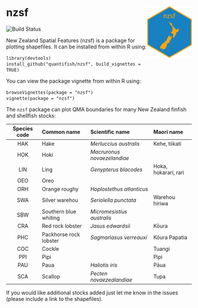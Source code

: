 nzsf <img src="sticker.png" align="right" height=140/>
===============================================================

![Build Status](https://travis-ci.org/quantifish/nzsf.svg?branch=master)

New Zealand Spatial Features (nzsf) is a package for plotting shapefiles. It can be installed from within R using:

    library(devtools)
    install_github("quantifish/nzsf", build_vignettes = TRUE)

You can view the package vignette from within R using:

    browseVignettes(package = "nzsf")
    vignette(package = "nzsf")

 The `nzsf` package can plot QMA boundaries for many New Zealand finfish and shellfish stocks:

| Species code | Common name            | Scientific name             | Maori name           |
|:------------:|:---------------------- |:--------------------------- |:-------------------- |
| HAK          | Hake                   | *Merluccius australis*      | Kehe, tiikati        |
| HOK          | Hoki                   | *Macruronus novaezelandiae* |                      |
| LIN          | Ling                   | *Genypterus blacodes*       | Hoka, hokarari, rari |
| OEO          | Oreo                   |                             |                      |
| ORH          | Orange roughy          | *Hoplostethus atlanticus*   |                      |
| SWA          | Silver warehou         | *Seriolella punctata*       | Warehou hiriwa       |
| SBW          | Southern blue whiting  | *Micromesistius australis*  |                      |
| CRA          | Red rock lobster       | *Jasus edwardsii*           | Kōura                |
| PHC          | Packhorse rock lobster | *Sagmariasus verreauxi*     | Kōura Papatia        |
| COC          | Cockle                 |                             | Tuangi               |
| PPI          | Pipi                   |                             | Pipi                 |
| PAU          | Paua                   | *Haliotis iris*             | Pāua                 |
| SCA          | Scallop                | *Pecten novaezealandiae*    | Tupa                 |

If you would like additional stocks added just let me know in the issues (please include a link to the shapefiles).
